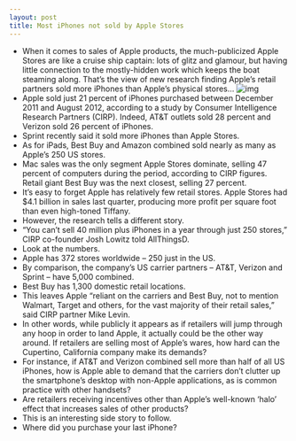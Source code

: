 ```yaml
---
layout: post
title: Most iPhones not sold by Apple Stores
---
```

* When it comes to sales of Apple products, the much-publicized Apple Stores are like a cruise ship captain: lots of glitz and glamour, but having little connection to the mostly-hidden work which keeps the boat steaming along. That’s the view of new research finding Apple’s retail partners sold more iPhones than Apple’s physical stores…
![img](http://media.idownloadblog.com/wp-content/uploads/2012/09/apple-store-logo-shadow-man.jpg)
* Apple sold just 21 percent of iPhones purchased between December 2011 and August 2012, according to a study by Consumer Intelligence Research Partners (CIRP). Indeed, AT&T outlets sold 28 percent and Verizon sold 26 percent of iPhones.
* Sprint recently said it sold more iPhones than Apple Stores.
* As for iPads, Best Buy and Amazon combined sold nearly as many as Apple’s 250 US stores.
* Mac sales was the only segment Apple Stores dominate, selling 47 percent of computers during the period, according to CIRP figures. Retail giant Best Buy was the next closest, selling 27 percent.
* It’s easy to forget Apple has relatively few retail stores. Apple Stores had $4.1 billion in sales last quarter, producing more profit per square foot than even high-toned Tiffany.
* However, the research tells a different story.
* “You can’t sell 40 million plus iPhones in a year through just 250 stores,” CIRP co-founder Josh Lowitz told AllThingsD.
* Look at the numbers.
* Apple has 372 stores worldwide – 250 just in the US.
* By comparison, the company’s US carrier partners – AT&T, Verizon and Sprint – have 5,000 combined.
* Best Buy has 1,300 domestic retail locations.
* This leaves Apple “reliant on the carriers and Best Buy, not to mention Walmart, Target and others, for the vast majority of their retail sales,” said CIRP partner Mike Levin.
* In other words, while publicly it appears as if retailers will jump through any hoop in order to land Apple, it actually could be the other way around. If retailers are selling most of Apple’s wares, how hard can the Cupertino, California company make its demands?
* For instance, if AT&T and Verizon combined sell more than half of all US iPhones, how is Apple able to demand that the carriers don’t clutter up the smartphone’s desktop with non-Apple applications, as is common practice with other handsets?
* Are retailers receiving incentives other than Apple’s well-known ‘halo’ effect that increases sales of other products?
* This is an interesting side story to follow.
* Where did you purchase your last iPhone?

